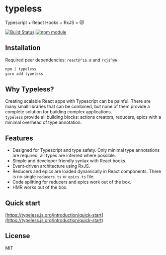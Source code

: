 # typeless

Typescript + React Hooks + RxJS = 😻


[![Build Status](https://travis-ci.org/typeless-js/typeless.svg?branch=master)](https://travis-ci.org/typeless-js/typeless) [![npm module](https://badge.fury.io/js/typeless.svg)](https://www.npmjs.org/package/typeless)

## Installation
Required peer dependencies: `react@^16.8` and `rxjs^@6`

```bash
npm i typeless
yarn add typeless
```

## Why Typeless?
Creating scalable React apps with Typescript can be painful. There are many small libraries that can be combined, but none of them provide a complete solution for building complex applications.  
`typeless` provide all building blocks: actions creators, reducers, epics with a minimal overhead of type annotation.  


## Features
- Designed for Typescript and type safety. Only minimal type annotations are required, all types are inferred where possible.
- Simple and developer friendly syntax with React hooks.
- Event-driven architecture using RxJS.
- Reducers and epics are loaded dynamically in React components. There is no single `reducers.ts` or `epics.ts` file.
- Code splitting for reducers and epics work out of the box.
- HMR works out of the box.


## Quick start
[https://typeless.js.org/introduction/quick-start](https://typeless.js.org/introduction/quick-start)



## License
MIT